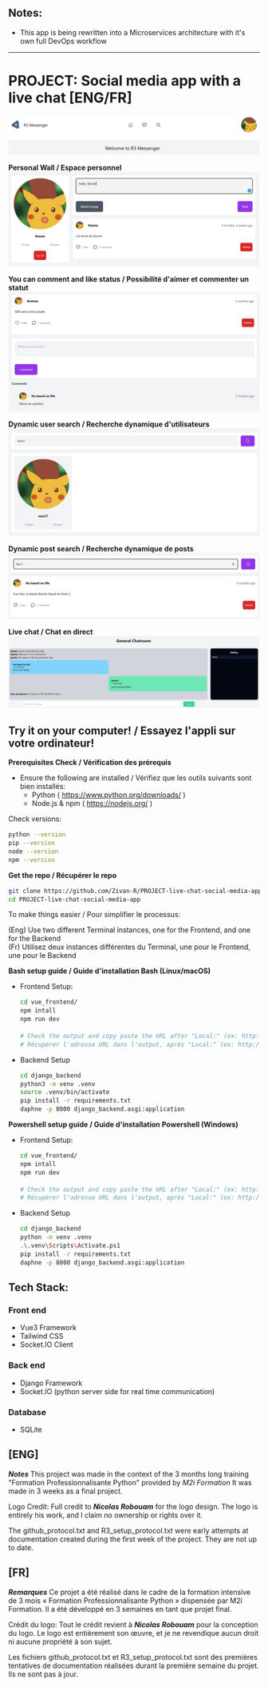 ## Notes: 
- This app is being rewritten into a Microservices architecture with it's own full DevOps workflow
  
---
  
# PROJECT: Social media app with a live chat [ENG/FR]

![Welcome page](screenshots/welcome.jpg)

**Personal Wall / Espace personnel**  
![personal wall](screenshots/perso-wall.jpg)
  
**You can comment and like status / Possibilité d'aimer et commenter un statut** 
![comment and like status](screenshots/status-com-like.jpg)
  
**Dynamic user search / Recherche dynamique d'utilisateurs**
![user search](screenshots/search-toto.jpg)
  
**Dynamic post search / Recherche dynamique de posts** 
![post search](screenshots/search-post.jpg)
  
**Live chat / Chat en direct**  
![live chat](screenshots/live-chat.jpg)  
  
  
  
  
## Try it on your computer! / Essayez l'appli sur votre ordinateur!
**Prerequisites Check / Vérification des prérequis**
- Ensure the following are installed / Vérifiez que les outils suivants sont bien installés:
  - Python ( https://www.python.org/downloads/ )
  - Node.js & npm ( https://nodejs.org/ )

Check versions:
```bash
python --version
pip --version
node --version
npm --version
```
  
**Get the repo / Récupérer le repo**
```bash
git clone https://github.com/Zivan-R/PROJECT-live-chat-social-media-app.git
cd PROJECT-live-chat-social-media-app
```
  
To make things easier / Pour simplifier le processus:  
  
(Eng) Use two different Terminal instances, one for the Frontend, and one for the Backend  
(Fr) Utilisez deux instances différentes du Terminal, une pour le Frontend, une pour le Backend
  
**Bash setup guide / Guide d'installation Bash (Linux/macOS)**
- Frontend Setup:
  ```bash
  cd vue_frontend/
  npm intall
  npm run dev

  # Check the output and copy paste the URL after "Local:" (ex: http://localhost:5173/) into your browser
  # Récupérer l'adresse URL dans l'output, après "Local:" (ex: http://localhost:5173/) et la coller dans votre navigateur
  ```

- Backend Setup
  ```bash
  cd django_backend
  python3 -m venv .venv
  source .venv/bin/activate
  pip install -r requirements.txt
  daphne -p 8000 django_backend.asgi:application
  ```

**Powershell setup guide / Guide d'installation Powershell (Windows)**
- Frontend Setup:
  ```bash
  cd vue_frontend/
  npm intall
  npm run dev

  # Check the output and copy paste the URL after "Local:" (ex: http://localhost:5173/) into your browser
  # Récupérer l'adresse URL dans l'output, après "Local:" (ex: http://localhost:5173/) et la coller dans votre navigateur
  ```

- Backend Setup
  ```bash
  cd django_backend
  python -m venv .venv
  .\.venv\Scripts\Activate.ps1
  pip install -r requirements.txt
  daphne -p 8000 django_backend.asgi:application
  ```  
  
  
  
  
## Tech Stack:
### Front end
- Vue3 Framework
- Tailwind CSS
- Socket.IO Client

### Back end
- Django Framework
- Socket.IO (python server side for real time communication)

### Database
- SQLite

## [ENG]
***Notes***
This project was made in the context of the 3 months long training "Formation Professionnalisante Python"
provided by *M2i Formation*
It was made in 3 weeks as a final project.

Logo Credit: Full credit to ***Nicolas Robouam*** for the logo design. 
The logo is entirely his work, and I claim no ownership or rights over it.

The github_protocol.txt and R3_setup_protocol.txt were early attempts at documentation created during the first week of the project. They are not up to date.

## [FR]
***Remarques***
Ce projet a été réalisé dans le cadre de la formation intensive de 3 mois « Formation Professionnalisante Python »
dispensée par M2i Formation.
Il a été développé en 3 semaines en tant que projet final.

Crédit du logo: Tout le crédit revient à ***Nicolas Robouam*** pour la conception du logo. 
Le logo est entièrement son œuvre, et je ne revendique aucun droit ni aucune propriété à son sujet.

Les fichiers github_protocol.txt et R3_setup_protocol.txt sont des premières tentatives de documentation réalisées durant la première semaine du projet. Ils ne sont pas à jour.
